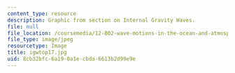 ```yaml
---
content_type: resource
description: Graphic from section on Internal Gravity Waves.
file: null
file_location: /coursemedia/12-802-wave-motions-in-the-ocean-and-atmosphere-spring-2004/8cb32bfc6a190a1ecbda6613b2d99e9e_igwtop17.jpg
file_type: image/jpeg
resourcetype: Image
title: igwtop17.jpg
uid: 8cb32bfc-6a19-0a1e-cbda-6613b2d99e9e
---
```

